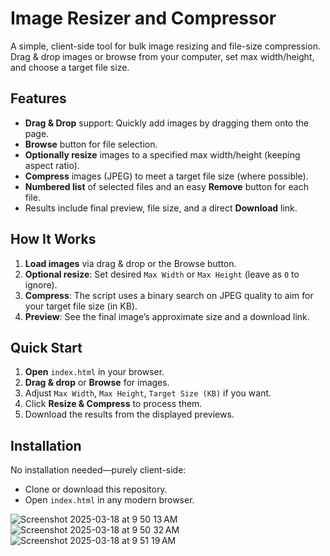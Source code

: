 # Image Resizer and Compressor

A simple, client-side tool for bulk image resizing and file-size compression. Drag & drop images or browse from your computer, set max width/height, and choose a target file size.

## Features

- **Drag & Drop** support: Quickly add images by dragging them onto the page.
- **Browse** button for file selection.
- **Optionally resize** images to a specified max width/height (keeping aspect ratio).
- **Compress** images (JPEG) to meet a target file size (where possible).
- **Numbered list** of selected files and an easy **Remove** button for each file.
- Results include final preview, file size, and a direct **Download** link.

## How It Works

1. **Load images** via drag & drop or the Browse button.
2. **Optional resize**: Set desired `Max Width` or `Max Height` (leave as `0` to ignore).
3. **Compress**: The script uses a binary search on JPEG quality to aim for your target file size (in KB).
4. **Preview**: See the final image’s approximate size and a download link.

## Quick Start

1. **Open** `index.html` in your browser.
2. **Drag & drop** or **Browse** for images.
3. Adjust `Max Width`, `Max Height`, `Target Size (KB)` if you want.
4. Click **Resize & Compress** to process them.
5. Download the results from the displayed previews.

## Installation

No installation needed—purely client-side:

- Clone or download this repository.
- Open `index.html` in any modern browser.

![Screenshot 2025-03-18 at 9 50 13 AM](https://github.com/user-attachments/assets/76870e44-7ce5-46ac-b1f8-eb18abd818bb)
![Screenshot 2025-03-18 at 9 50 32 AM](https://github.com/user-attachments/assets/90eb8fde-1864-4c20-9dd4-ed515e8bbab5)
![Screenshot 2025-03-18 at 9 51 19 AM](https://github.com/user-attachments/assets/9c84c7c0-2a51-4468-b19a-c890f32f4760)
